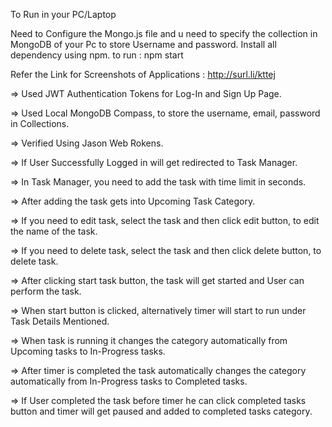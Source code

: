 To Run in your PC/Laptop

Need to Configure the Mongo.js file and u need to specify the collection in MongoDB of your Pc to store Username and password.
Install all dependency using npm.
to run : npm start

Refer the Link for Screenshots of Applications : http://surl.li/kttej


=> Used JWT Authentication Tokens for Log-In and Sign Up Page.

=> Used Local MongoDB Compass, to store the username, email, password in Collections.

=> Verified Using Jason Web Rokens.

=> If User Successfully Logged in will get redirected to Task Manager.

=> In Task Manager, you need to add the task with time limit in seconds.

=> After adding the task gets into Upcoming Task Category.

=> If you need to edit task, select the task and then click edit button, to edit the name of the task.

=> If you need to delete task, select the task and then click delete button, to delete task.

=> After clicking start task button, the task will get started and User can perform the task.

=> When start button is clicked, alternatively timer will start to run under Task Details Mentioned.

=> When task is running it changes the category automatically from Upcoming tasks to In-Progress tasks.

=> After timer is completed the task automatically changes the category automatically from In-Progress tasks to Completed tasks.

=> If User completed the task before timer he can click completed tasks button and timer will get paused and added to completed tasks category.
